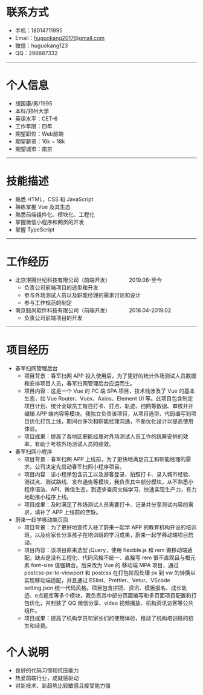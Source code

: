 # 联系方式
* 手机：18014711995  
* Email：huguokang2017@gmail.com  
* 微信：huguokang123  
* QQ：296887332

---

# 个人信息
* 胡国康/男/1995
* 本科/郑州大学
* 英语水平：CET-6
* 工作年限：四年
* 期望职位：Web前端
* 期望薪资：16k ~ 18k
* 期望城市：南京

---

# 技能描述
* 熟悉 HTML，CSS 和 JavaScript
* 熟练掌握 Vue 及其生态
* 熟悉前端组件化、模块化、工程化
* 掌握微信小程序和网页的开发
* 掌握 TypeScript
---

# 工作经历
* 北京湛腾世纪科技有限公司（前端开发）　　　　2019.06-至今
    - 负责公司前端项目的选型和开发
    - 参与外场测试人员以及职能经理的需求讨论和设计
    - 参与工作规范的制定
* 南京懿尚软件科技有限公司（前端开发）　　　　2018.04-2019.02
    - 负责公司前端项目的开发

---

# 项目经历
* 春军扫网管理后台
    - 项目背景：春军扫网 APP 投入使用后，为了更好的统计外场测试人员数据和安排项目人员，春军扫网管理后台应运而生。
    - 项目内容：这是一个 Vue 的 PC 端 SPA 项目，技术栈涉及了 Vue 的基本生态，如 Vue Router、Vuex、Axios、Element UI 等。此项目包含制定项目计划、统计全球员工每日打卡、打点、轨迹、扫网等数据、审核并并编辑 APP 端内容等模块。我独立负责该项目，从项目选型、代码编写到项目优化打包上线，期间也多次和职能经理沟通，不断优化设计以提高使用体验。
    - 项目成果：提高了各地区职能经理对外场测试人员工作的统筹安排的效率，有助于考核外场测试人员的绩效。
* 春军扫网小程序
    - 项目背景：春军扫网 APP 上线前，为了更快地满足员工和职能经理的需求，公司决定先启动春军扫网小程序项目。
    - 项目内容：该小程序包含员工以及游客登录、拍照打卡、录入城市经验、测试点、测试路线、发布通告等模块，我负责其中部分模块，从不熟悉小程序语法、API、微信生态，到逐步查阅文档学习，快速实现生产力，有力地助推小程序上线。
    - 项目成果：及时满足了外场测试人员需要打卡、记录并分享测试内容的需求，填补了 APP 上线前的空缺。
* 蔚来一起学移动端页面
    - 项目背景：为了更好地宣传入驻了蔚来一起学 APP 的教育机构开设的培训班，以及给家长分享孩子在培训班的学习成果，蔚来一起学移动端项目启动。
    - 项目内容：该项目原来选型 jQuery，使用 flexible.js 和 rem 做移动端适配。缺点是没有工程化、代码风格不统一、直接写 rem 很不直观且与根元素 font-size 值强耦合。后来改为 Vue 的 移动端 MPA 项目，通过 postcss-px-to-viewport 和 postcss 在打包阶段处理 px 到 vw 的转换以实现移动端适配，并且通过 ESlint、Prettier、Vetur、VScode setting.json 统一代码风格。项目包含拼团、资讯、模板报名、成长轨迹、e点题库等多个模块，我负责其中部分页面编写和多页面项目配置和打包优化，并封装了 QQ 微信分享、video 视频播放、机构资讯访客等公共组件。
    - 项目成果：提高了机构学员和家长们的使用体验，推动了机构培训班的招生和续费。


# 个人说明
* 良好的代码习惯和抗压能力
* 热爱前端行业，成就感驱动
* 对新技术、新趋势比较敏感且接受能力强
